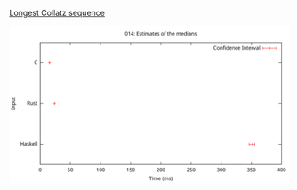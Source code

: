 [Longest Collatz sequence](https://projecteuler.net/problem=14)

![Estimates of the medians](/plots/014.svg)
